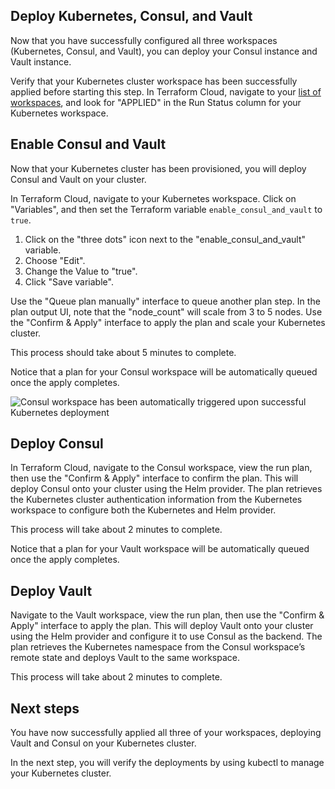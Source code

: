 ## Deploy Kubernetes, Consul, and Vault

Now that you have successfully configured all three workspaces (Kubernetes,
Consul, and Vault), you can deploy your Consul instance and Vault instance.

Verify that your Kubernetes cluster workspace has been successfully applied
before starting this step. In Terraform Cloud, navigate to your [list of
workspaces](https://app.terraform.io/app/infrastructure-pipelines-workshop/workspaces),
and look for "APPLIED" in the Run Status column for your Kubernetes workspace.

## Enable Consul and Vault

Now that your Kubernetes cluster has been provisioned, you will deploy Consul
and Vault on your cluster.

In Terraform Cloud, navigate to your Kubernetes workspace. Click on "Variables",
and then set the Terraform variable `enable_consul_and_vault` to `true`.

1. Click on the "three dots" icon next to the "enable_consul_and_vault"
   variable.
1. Choose "Edit".
1. Change the Value to "true".
1. Click "Save variable".

Use the "Queue plan manually" interface to queue another plan step. In the plan
output UI, note that the "node_count" will scale from 3 to 5 nodes. Use the
"Confirm & Apply" interface to apply the plan and scale your Kubernetes cluster.

This process should take about 5 minutes to complete.

Notice that a plan for your Consul workspace will be automatically queued once the apply completes.

![Consul workspace has been automatically triggered upon successful Kubernetes deployment](./assets/consul-auto-queued.png)

## Deploy Consul

In Terraform Cloud, navigate to the Consul workspace, view the run plan, then
use the "Confirm & Apply" interface to confirm the plan. This will deploy Consul
onto your cluster using the Helm provider. The plan retrieves the Kubernetes
cluster authentication information from the Kubernetes workspace to configure
both the Kubernetes and Helm provider.

This process will take about 2 minutes to complete.

Notice that a plan for your Vault workspace will be automatically queued once
the apply completes.

## Deploy Vault

Navigate to the Vault workspace, view the run plan, then use the "Confirm &
Apply" interface to apply the plan. This will deploy Vault onto your cluster
using the Helm provider and configure it to use Consul as the backend. The plan
retrieves the Kubernetes namespace from the Consul workspace’s remote state and
deploys Vault to the same workspace.

This process will take about 2 minutes to complete.

## Next steps

You have now successfully applied all three of your workspaces, deploying Vault
and Consul on your Kubernetes cluster.

In the next step, you will verify the deployments by using kubectl to manage
your Kubernetes cluster.
